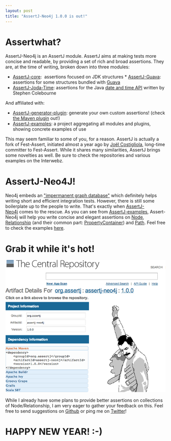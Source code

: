 ```yaml
---
layout: post
title: "AssertJ-Neo4j 1.0.0 is out!"
---
```


Assertwhat?
===========

AssertJ-Neo4j is an AssertJ module. AssertJ aims at making tests more
concise and readable, by providing a set of rich and broad assertions.
They are, at the time of writing, broken down into three modules: 

 - [AssertJ-core](https://github.com/joel-costigliola/assertj-core):
 assertions focused on JDK structures \*
[AssertJ-Guava](https://github.com/joel-costigliola/assertj-guava):
assertions for some structures bundled with
[Guava](https://code.google.com/p/guava-libraries/) 
 - [AssertJ-Joda-Time](https://github.com/joel-costigliola/assertj-joda-time):
assertions for the Java [date and time
API](http://www.joda.org/joda-time/) written by Stephen Colebourne

And affiliated with: 

 - [AssertJ-generator-plugin](https://github.com/joel-costigliola/assertj-assertions-generator):
generate your own custom assertions! (check [the Maven plugin](https://github.com/joel-costigliola/assertj-assertions-generator-maven-plugin)
out!)
 - [AssertJ-examples](https://github.com/joel-costigliola/assertj-examples):
a project aggregating all modules and plugins, showing concrete examples
of use

This may seem familiar to some of you, for a reason. AssertJ is actually
a fork of Fest-Assert, initiated almost a year ago by [Joël
Costigliola](https://twitter.com/JoCosti), long-time committer to
Fest-Assert. While it shares many similarities, AssertJ brings some
novelties as well. Be sure to check the repositories and various
examples on the Interwebz.


AssertJ-Neo4J!
==============

Neo4j embeds an [\"impermanent graph
database\"](http://docs.neo4j.org/chunked/stable/tutorials-java-unit-testing.html) which
definitely helps writing short and efficient integration tests. However,
there is still some boilerplate up to the people to write. That's
exactly
when [AssertJ-Neo4j](https://github.com/joel-costigliola/assertj-neo4j) comes
to the rescue. As you can see
from [AssertJ-examples](https://github.com/joel-costigliola/assertj-examples),
Assert-Neo4j will help you write concise and elegant assertions on
[Node](http://api.neo4j.org/current/org/neo4j/graphdb/Node.html),
[Relationship](http://api.neo4j.org/current/org/neo4j/graphdb/Relationship.html) (and
their common part:
[PropertyContainer](http://api.neo4j.org/current/org/neo4j/graphdb/PropertyContainer.html))
and [Path](http://api.neo4j.org/current/org/neo4j/graphdb/Path.html).
Feel free to check the examples
[here](https://github.com/joel-costigliola/assertj-examples/tree/master/src/test/java/org/assertj/examples/neo4j).


Grab it while it's hot!
=======================

![AssertJ_1.0.0](/assets/img/AssertJ.png)


While I already have some plans to provide better assertions on
collections of Node/Relationship, I am very eager to gather your
feedback on this. Feel free to send suggestions on
[Github](https://github.com/joel-costigliola/assertj-neo4j/issues) or
ping me on [Twitter](https://twitter.com/fbiville)!


HAPPY NEW YEAR! :-)
===================